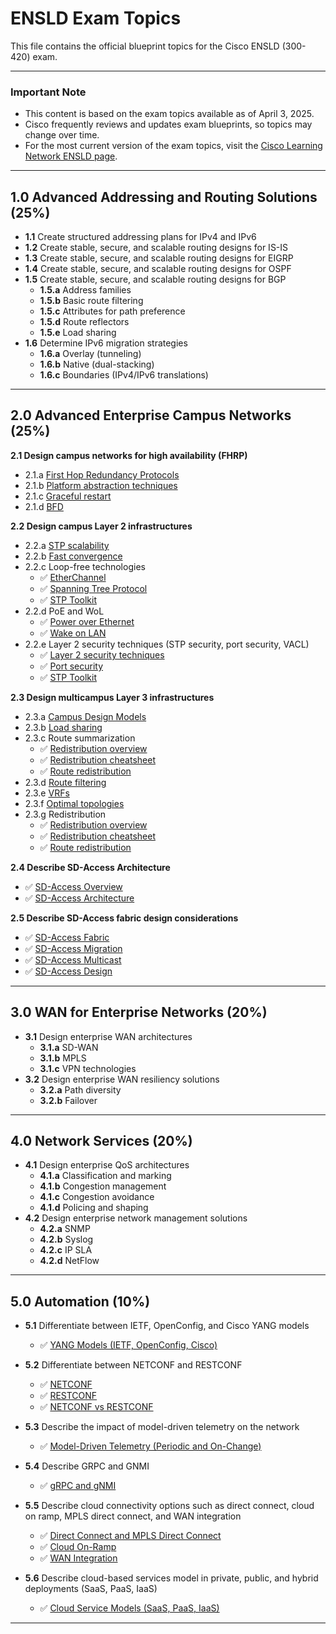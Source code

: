 # ENSLD Exam Topics  

This file contains the official blueprint topics for the Cisco ENSLD (300-420) exam.  

---

### **Important Note**  
- This content is based on the exam topics available as of April 3, 2025.  
- Cisco frequently reviews and updates exam blueprints, so topics may change over time.  
- For the most current version of the exam topics, visit the [Cisco Learning Network ENSLD page](https://learningnetwork.cisco.com/s/ensld-exam-topics).  

---

## 1.0 Advanced Addressing and Routing Solutions (25%)  
- **1.1** Create structured addressing plans for IPv4 and IPv6  
- **1.2** Create stable, secure, and scalable routing designs for IS-IS  
- **1.3** Create stable, secure, and scalable routing designs for EIGRP  
- **1.4** Create stable, secure, and scalable routing designs for OSPF  
- **1.5** Create stable, secure, and scalable routing designs for BGP  
  - **1.5.a** Address families  
  - **1.5.b** Basic route filtering  
  - **1.5.c** Attributes for path preference  
  - **1.5.d** Route reflectors  
  - **1.5.e** Load sharing  
- **1.6** Determine IPv6 migration strategies  
  - **1.6.a** Overlay (tunneling)  
  - **1.6.b** Native (dual-stacking)  
  - **1.6.c** Boundaries (IPv4/IPv6 translations)  

---

## 2.0 Advanced Enterprise Campus Networks (25%)

**2.1 Design campus networks for high availability (FHRP)**
- 2.1.a [First Hop Redundancy Protocols](../00-network-fundamentals/lan/fhrp.md)
- 2.1.b [Platform abstraction techniques](../00-network-fundamentals/lan/platform-abstraction.md)
- 2.1.c [Graceful restart](../00-network-fundamentals/lan/graceful-restart.md)
- 2.1.d [BFD](../00-network-fundamentals/lan/bfd.md)

**2.2 Design campus Layer 2 infrastructures**
- 2.2.a [STP scalability](../00-network-fundamentals/lan/stp-scalability.md)
- 2.2.b [Fast convergence](../00-network-fundamentals/lan/l2-fast-convergence.md)
- 2.2.c Loop-free technologies  
  - ✅ [EtherChannel](../00-network-fundamentals/lan/etherchannel.md)
  - ✅ [Spanning Tree Protocol](../00-network-fundamentals/lan/spanning-tree-protocol.md)
  - ✅ [STP Toolkit](../00-network-fundamentals/lan/stp-toolkit.md)
- 2.2.d PoE and WoL  
  - ✅ [Power over Ethernet](../00-network-fundamentals/lan/power-over-ethernet.md)
  - ✅ [Wake on LAN](../00-network-fundamentals/lan/wol.md)
- 2.2.e Layer 2 security techniques (STP security, port security, VACL)  
  - ✅ [Layer 2 security techniques](../00-network-fundamentals/lan/l2-security.md)
  - ✅ [Port security](../00-network-fundamentals/lan/port-security.md)
  - ✅ [STP Toolkit](../00-network-fundamentals/lan/stp-toolkit.md)

**2.3 Design multicampus Layer 3 infrastructures**
- 2.3.a [Campus Design Models](../00-network-fundamentals/lan/campus-design-models.md)
- 2.3.b [Load sharing](../01-routing-protocols/fundamentals/load-sharing.md)
- 2.3.c Route summarization  
  - ✅ [Redistribution overview](../01-routing-protocols/fundamentals/redistribution-overview.md)
  - ✅ [Redistribution cheatsheet](../01-routing-protocols/fundamentals/redistribution-cheatsheet.md)
  - ✅ [Route redistribution](../01-routing-protocols/fundamentals/route-redistribution.md)
- 2.3.d [Route filtering](../01-routing-protocols/fundamentals/route-filtering.md)
- 2.3.e [VRFs](../01-routing-protocols/fundamentals/vrf.md)
- 2.3.f [Optimal topologies](../00-network-fundamentals/lan/campus-design-models.md)
- 2.3.g Redistribution  
  - ✅ [Redistribution overview](../01-routing-protocols/fundamentals/redistribution-overview.md)
  - ✅ [Redistribution cheatsheet](../01-routing-protocols/fundamentals/redistribution-cheatsheet.md)
  - ✅ [Route redistribution](../01-routing-protocols/fundamentals/route-redistribution.md)

**2.4 Describe SD-Access Architecture**
- ✅ [SD-Access Overview](../07-sd-access/sd-access-overview.md)
- ✅ [SD-Access Architecture](../07-sd-access/sd-access-architecure.md)

**2.5 Describe SD-Access fabric design considerations**
- ✅ [SD-Access Fabric](../07-sd-access/sd-access-fabric.md)
- ✅ [SD-Access Migration](../07-sd-access/sd-access-migration.md)
- ✅ [SD-Access Multicast](../07-sd-access/sd-access-multicast.md)
- ✅ [SD-Access Design](../07-sd-access/sd-access-design.md)


---

## 3.0 WAN for Enterprise Networks (20%)  
- **3.1** Design enterprise WAN architectures  
  - **3.1.a** SD-WAN  
  - **3.1.b** MPLS  
  - **3.1.c** VPN technologies  
- **3.2** Design enterprise WAN resiliency solutions  
  - **3.2.a** Path diversity  
  - **3.2.b** Failover  

---

## 4.0 Network Services (20%)  
- **4.1** Design enterprise QoS architectures  
  - **4.1.a** Classification and marking  
  - **4.1.b** Congestion management  
  - **4.1.c** Congestion avoidance  
  - **4.1.d** Policing and shaping  
- **4.2** Design enterprise network management solutions  
  - **4.2.a** SNMP  
  - **4.2.b** Syslog  
  - **4.2.c** IP SLA  
  - **4.2.d** NetFlow  

---

## 5.0 Automation (10%)

- **5.1** Differentiate between IETF, OpenConfig, and Cisco YANG models  
  - ✅ [YANG Models (IETF, OpenConfig, Cisco)](../03-automation-and-programmability/yang-models.md)

- **5.2** Differentiate between NETCONF and RESTCONF  
  - ✅ [NETCONF](../03-automation-and-programmability/netconf.md)  
  - ✅ [RESTCONF](../03-automation-and-programmability/restconf.md)  
  - ✅ [NETCONF vs RESTCONF](../03-automation-and-programmability/netconf-vs-restconf.md)

- **5.3** Describe the impact of model-driven telemetry on the network  
  - ✅ [Model-Driven Telemetry (Periodic and On-Change)](../03-automation-and-programmability/model-driven-telemetry.md)

- **5.4** Describe GRPC and GNMI  
  - ✅ [gRPC and gNMI](../03-automation-and-programmability/grpc-gnmi.md)

- **5.5** Describe cloud connectivity options such as direct connect, cloud on ramp, MPLS direct connect, and WAN integration  
  - ✅ [Direct Connect and MPLS Direct Connect](../03-automation-and-programmability/direct-connect.md)  
  - ✅ [Cloud On-Ramp](../03-automation-and-programmability/cloud-on-ramp.md)  
  - ✅ [WAN Integration](../03-automation-and-programmability/wan-integration.md)

- **5.6** Describe cloud-based services model in private, public, and hybrid deployments (SaaS, PaaS, IaaS)  
  - ✅ [Cloud Service Models (SaaS, PaaS, IaaS)](../03-automation-and-programmability/cloud-based-services.md)


---


